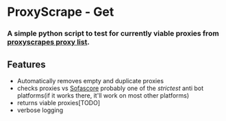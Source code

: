 # ProxyScrape - Get

### A simple python script to test for currently viable proxies from [proxyscrapes proxy list]('https://proxyscrape.com/free-proxy-list').

## Features

* Automatically removes empty and duplicate proxies
* checks proxies vs [Sofascore]('https://sofascore.com') probably one of the *strictest* anti bot platforms(if it works there, it'll work on most other platforms)
* returns viable proxies[TODO]
* verbose logging


